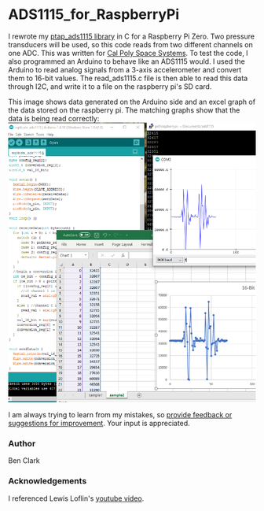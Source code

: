 # ADS1115_for_RaspberryPi
I rewrote my [ptap_ads1115 library](https://github.com/BenClark1/ptap_ads1115) in C for a Raspberry Pi Zero. Two pressure transducers will be used, so this code reads from two different channels on one ADC. This was written for [Cal Poly Space Systems](https://github.com/CalPolySpaceSystems). To test the code, I also programmed an Arduino to behave like an ADS1115 would. I used the Arduino to read analog signals from a 3-axis accelerometer and convert them to 16-bit values. The read_ads1115.c file is then able to read this data through I2C, and write it to a file on the raspberry pi's SD card.   

This image shows data generated on the Arduino side and an excel graph of the data stored on the raspberry pi. The matching graphs show that the data is being read correctly:
![Graph of data on both the Arduino side and the Raspberry Pi side](data_accuracy2.png)

I am always trying to learn from my mistakes, so [provide feedback or suggestions for improvement](https://github.com/BenClark1/ADS1115_for_RaspberryPi/issues). Your input is appreciated.

### Author
Ben Clark

### Acknowledgements
I referenced Lewis Loflin's [youtube video](https://www.youtube.com/watch?v=OPC5lXCKp_w&feature=youtu.be).
